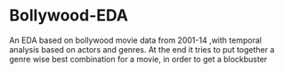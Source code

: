 # Bollywood-EDA
An EDA based on bollywood movie data from 2001-14 ,with temporal analysis based on actors and genres. At the end it tries to put together a genre wise best combination for a movie, in order to get a blockbuster
